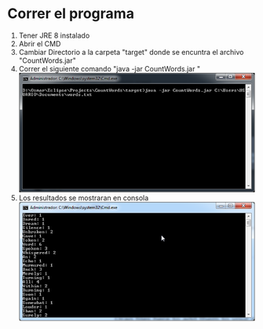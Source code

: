 # Correr el programa
1. Tener JRE 8 instalado
2. Abrir el CMD
3. Cambiar Directorio a la carpeta "target" donde se encuntra el archivo "CountWords.jar"
4. Correr el siguiente comando "java -jar CountWords.jar <Ruta Absoluta del archivo>"
![Ejecutar](https://github.com/osumasum1/CountWord/blob/master/ejecutar.png)
5. Los resultados se mostraran en consola
![Ejecutado](https://github.com/osumasum1/CountWord/blob/master/ejecutado.png)
